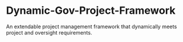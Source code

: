 # Dynamic-Gov-Project-Framework
An extendable project management framework that dynamically meets project and oversight requirements.
